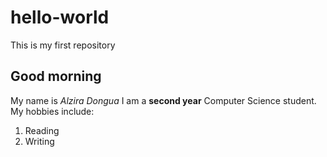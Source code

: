# hello-world
This is my first repository
## Good morning
My name is *Alzira Dongua*
I am a **second year** Computer Science student.
My hobbies include: 
1. Reading
2. Writing

